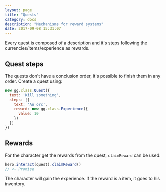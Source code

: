 ```yaml
---
layout: page
title: "Quests"
category: docs
description: "Mechanisms for reward systems"
date: 2017-09-08 15:31:07
---
```


Every quest is composed of a description and it's steps following the
currencies/items/experience as rewards.

## Quest steps

The quests don't have a conclusion order, it's possible to finish them in any
order. Create a quest using:

```js
new gg.class.Quest({
  text: 'Kill something',
  steps: [{
    text: 'An orc',
    reward: new gg.class.Experience({
      value: 10
    })
  }]
})
```


## Rewards

For the character get the rewards from the quest, `claimReward` can be used:

```js
hero.interact(quest).claimReward()
// <- Promise
```

The character will gain the experience. If the reward is a item, it goes to his
inventory.
